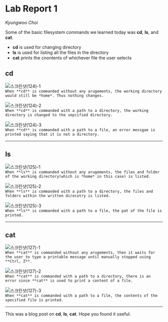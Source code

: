 # Lab Report 1  
*Kyungwoo Choi*  

Some of the basic filesystem commands we learned today was **cd**, **ls**, and **cat**.
* **cd** is used for changing directory
* **ls** is used for listing all the files in the directory
* **cat** prints the cnontents of whichever file the user selects

## cd

![스크린샷(124)-1](https://github.com/kyc013/cse15l-lab-reports/assets/147003854/c5856114-f8a5-4471-bf0e-09879ad91ec5)  
`When **cd** is commanded without any arugements, the working directory would still be *home*. Thus nothing changes.`

![스크린샷(124)-2](https://github.com/kyc013/cse15l-lab-reports/assets/147003854/2bf29182-857d-4f37-9ab2-8606a0f9715d)  
`When **cd** is commanded with a path to a directory, the working directory is changed to the sepcified directory.`

![스크린샷(124)-3](https://github.com/kyc013/cse15l-lab-reports/assets/147003854/4d8f0106-ff1b-4579-b26e-2b46ac9eb992)  
`When **cd** is commanded with a path to a file, an error messgae is printed saying that it is not a directory.`
___
## ls

![스크린샷(125)-1](https://github.com/kyc013/cse15l-lab-reports/assets/147003854/03b2841b-7c6d-43e9-ad93-0609728ce575)  
`When **ls** is commanded without any arugements, the files and folder of the working directory(which is *home* in this case) is listed.`

![스크린샷(125)-2](https://github.com/kyc013/cse15l-lab-reports/assets/147003854/55ac5b7c-5c13-45e9-8b03-6fa88a760c1f)  
`When **ls** is commanded with a path to a directory, the files and folders within the written direcotry is listed.`

![스크린샷(125)-3](https://github.com/kyc013/cse15l-lab-reports/assets/147003854/55e9ea02-825a-41d6-9d76-4b350db63299)  
`When **ls** is commanded with a path to a file, the pat of the file is printed.`
___
## cat

![스크린샷(127)-1](https://github.com/kyc013/cse15l-lab-reports/assets/147003854/23b188b0-6381-4dc9-89d5-994d56131e1b)  
`When **cat** is commanded without any arugements, then it waits for the user to type a printable message until manually stopped using **Ctrl, Z**.`

![스크린샷(127)-2](https://github.com/kyc013/cse15l-lab-reports/assets/147003854/546278eb-978b-4f5e-89ca-dc9ebe534a3b)  
`When **cat** is commanded with a path to a directory, there is an error since **cat** is used to print a content of a file.`

![스크린샷(127)-3](https://github.com/kyc013/cse15l-lab-reports/assets/147003854/b122f650-01a9-4754-8f35-7cff23788c78)  
`When **cat** is commanded with a path to a file, the contents of the specified file is printed.`
___
This was a blog post on **cd**, **ls**, **cat**. Hope you found it useful.

